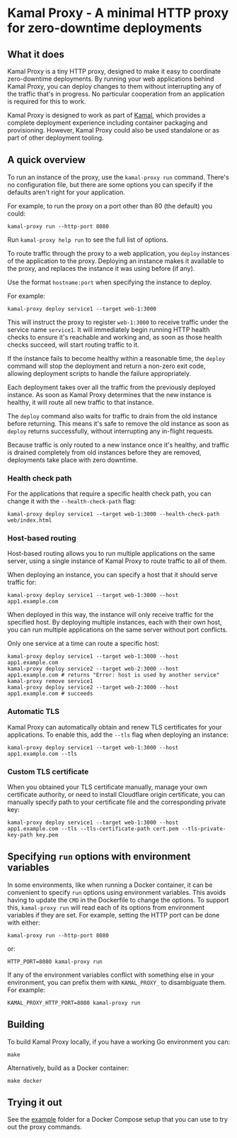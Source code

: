 # Kamal Proxy - A minimal HTTP proxy for zero-downtime deployments


## What it does

Kamal Proxy is a tiny HTTP proxy, designed to make it easy to coordinate
zero-downtime deployments. By running your web applications behind Kamal Proxy,
you can deploy changes to them without interrupting any of the traffic that's in
progress. No particular cooperation from an application is required for this to
work.

Kamal Proxy is designed to work as part of [Kamal](https://kamal-deploy.org/),
which provides a complete deployment experience including container packaging
and provisioning. However, Kamal Proxy could also be used standalone or as part
of other deployment tooling.


## A quick overview

To run an instance of the proxy, use the `kamal-proxy run` command. There's no
configuration file, but there are some options you can specify if the defaults
aren't right for your application.

For example, to run the proxy on a port other than 80 (the default) you could:

    kamal-proxy run --http-port 8080

Run `kamal-proxy help run` to see the full list of options.

To route traffic through the proxy to a web application, you `deploy` instances
of the application to the proxy. Deploying an instance makes it available to the
proxy, and replaces the instance it was using before (if any).

Use the format `hostname:port` when specifying the instance to deploy.

For example:

    kamal-proxy deploy service1 --target web-1:3000

This will instruct the proxy to register `web-1:3000` to receive traffic under
the service name `service1`. It will immediately begin running HTTP health
checks to ensure it's reachable and working and, as soon as those health checks
succeed, will start routing traffic to it.

If the instance fails to become healthy within a reasonable time, the `deploy`
command will stop the deployment and return a non-zero exit code, allowing
deployment scripts to handle the failure appropriately.

Each deployment takes over all the traffic from the previously deployed
instance. As soon as Kamal Proxy determines that the new instance is healthy,
it will route all new traffic to that instance.

The `deploy` command also waits for traffic to drain from the old instance before
returning. This means it's safe to remove the old instance as soon as `deploy`
returns successfully, without interrupting any in-flight requests.

Because traffic is only routed to a new instance once it's healthy, and traffic
is drained completely from old instances before they are removed, deployments
take place with zero downtime.

### Health check path

For the applications that require a specific health check path, you can change it with the `--health-check-path` flag:
    
    kamal-proxy deploy service1 --target web-1:3000 --health-check-path web/index.html

### Host-based routing

Host-based routing allows you to run multiple applications on the same server,
using a single instance of Kamal Proxy to route traffic to all of them.

When deploying an instance, you can specify a host that it should serve traffic
for:

    kamal-proxy deploy service1 --target web-1:3000 --host app1.example.com

When deployed in this way, the instance will only receive traffic for the
specified host. By deploying multiple instances, each with their own host, you
can run multiple applications on the same server without port conflicts.

Only one service at a time can route a specific host:

    kamal-proxy deploy service1 --target web-1:3000 --host app1.example.com
    kamal-proxy deploy service2 --target web-2:3000 --host app1.example.com # returns "Error: host is used by another service"
    kamal-proxy remove service1
    kamal-proxy deploy service2 --target web-2:3000 --host app1.example.com # succeeds


### Automatic TLS

Kamal Proxy can automatically obtain and renew TLS certificates for your
applications. To enable this, add the `--tls` flag when deploying an instance:

    kamal-proxy deploy service1 --target web-1:3000 --host app1.example.com --tls


### Custom TLS certificate

When you obtained your TLS certificate manually, manage your own certificate authority,
or need to install Cloudflare origin certificate, you can manually specify path to
your certificate file and the corresponding private key:

    kamal-proxy deploy service1 --target web-1:3000 --host app1.example.com --tls --tls-certificate-path cert.pem --tls-private-key-path key.pem


## Specifying `run` options with environment variables

In some environments, like when running a Docker container, it can be convenient
to specify `run` options using environment variables. This avoids having to
update the `CMD` in the Dockerfile to change the options. To support this,
`kamal-proxy run` will read each of its options from environment variables if they
are set. For example, setting the HTTP port can be done with either:

    kamal-proxy run --http-port 8080

or:

    HTTP_PORT=8080 kamal-proxy run

If any of the environment variables conflict with something else in your
environment, you can prefix them with `KAMAL_PROXY_` to disambiguate them. For
example:

    KAMAL_PROXY_HTTP_PORT=8080 kamal-proxy run


## Building

To build Kamal Proxy locally, if you have a working Go environment you can:

    make

Alternatively, build as a Docker container:

    make docker


## Trying it out

See the [example](./example) folder for a Docker Compose setup that you can use
to try out the proxy commands.
